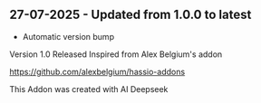 ## 27-07-2025 - Updated from 1.0.0 to latest

- Automatic version bump


Version 1.0 Released Inspired from Alex Belgium's addon

https://github.com/alexbelgium/hassio-addons

This Addon was created with AI Deepseek
